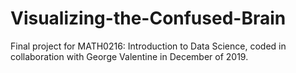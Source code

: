 # Visualizing-the-Confused-Brain
Final project for MATH0216: Introduction to Data Science, coded in collaboration with George Valentine in December of 2019.
